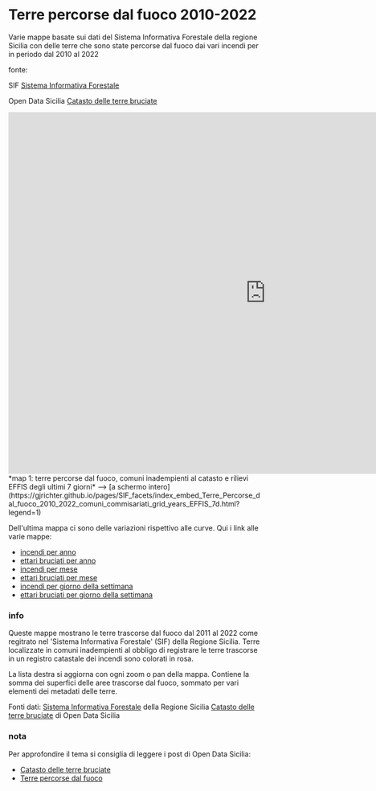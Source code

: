 # Terre percorse dal fuoco 2010-2022

Varie mappe basate sui dati del Sistema Informativa Forestale della regione Sicilia con delle terre che sono state percorse dal fuoco dai vari incendi per in periodo dal 2010 al 2022

fonte:	

SIF [Sistema Informativa Forestale](https://sif.regione.sicilia.it/ilportale/)

Open Data Sicilia [Catasto delle terre bruciate](https://opendatasicilia.it/2023/08/10/catasto-delle-terre-bruciate/)


<iframe id="map2" width="1024px" height="720" frameborder="0" scrolling="no" marginheight="0" marginwidth="0" src="https://gjrichter.github.io/pages/SIF_facets/index_embed_Terre_Percorse_dal_fuoco_2010_2022_comuni_commisariati_grid_years_EFFIS_7d.html?legend=1"></iframe>
*map 1: terre percorse dal fuoco, comuni inadempienti al catasto e rilievi EFFIS degli ultimi 7 giorni*  --> [a schermo intero](https://gjrichter.github.io/pages/SIF_facets/index_embed_Terre_Percorse_dal_fuoco_2010_2022_comuni_commisariati_grid_years_EFFIS_7d.html?legend=1)



Dell'ultima mappa ci sono delle variazioni rispettivo alle curve. Qui i link alle varie mappe:

- [incendi per anno](https://gjrichter.github.io/pages/SIF_facets/index_embed_Terre_Percorse_dal_fuoco_2010_2022_comuni_commisariati_grid_years.html?legend=1)
- [ettari bruciati per anno](https://gjrichter.github.io/pages/SIF_facets/index_embed_Terre_Percorse_dal_fuoco_2010_2022_comuni_commisariati_grid_years_ha.html?legend=1)
- [incendi per mese](https://gjrichter.github.io/pages/SIF_facets/index_embed_Terre_Percorse_dal_fuoco_2010_2022_comuni_commisariati_grid_month.html?legend=1)
- [ettari bruciati per mese](https://gjrichter.github.io/pages/SIF_facets/index_embed_Terre_Percorse_dal_fuoco_2010_2022_comuni_commisariati_grid_month_ha.html?legend=1)
- [incendi per giorno della settimana](https://gjrichter.github.io/pages/SIF_facets/index_embed_Terre_Percorse_dal_fuoco_2010_2022_comuni_commisariati_grid_day.html?legend=1)
- [ettari bruciati per giorno della settimana](https://gjrichter.github.io/pages/SIF_facets/index_embed_Terre_Percorse_dal_fuoco_2010_2022_comuni_commisariati_grid_day_ha.html?legend=1)



### info


Queste mappe mostrano le terre trascorse dal fuoco dal 2011 al 2022 come regitrato nel 'Sistema Informativa Forestale' (SIF) della Regione Sicilia. Terre localizzate in comuni inadempienti al obbligo di registrare le terre trascorse in un registro catastale dei incendi sono colorati in rosa. 

La lista  destra si aggiorna con ogni zoom o pan della mappa. Contiene la somma dei superfici delle aree trascorse dal fuoco, sommato per vari elementi dei metadati delle terre.
	
Fonti dati:
[Sistema Informativa Forestale](https://sif.regione.sicilia.it/ilportale)  della Regione Sicilia
[Catasto delle terre bruciate](https://opendatasicilia.it/2023/08/10/catasto-delle-terre-bruciate/) di Open Data Sicilia



### nota

Per approfondire il tema si consiglia di leggere i post di Open Data Sicilia:

- [Catasto delle terre bruciate](https://opendatasicilia.it/2023/08/10/catasto-delle-terre-bruciate)  
- [Terre percorse dal fuoco](https://opendatasicilia.it/2023/08/18/sicilia-terre-percorse-dal-fuoco)

